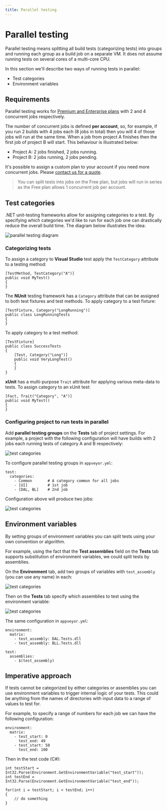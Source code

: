 ```yaml
---
title: Parallel testing
---
```


# Parallel testing

Parallel testing means splitting all build tests (categorizing tests) into groups and running each group as a build job on a separate VM. It does not assume running tests on several cores of a multi-core CPU.

In this section we'll describe two ways of running tests in parallel:

* Test categories
* Environment variables

## Requirements

Parallel testing works for [Premium and Enterprise plans](http://www.appveyor.com/pricing) with 2 and 4 concurrent jobs respectively.

The number of concurrent jobs is defined **per account**, so, for example, if you run 2 builds with 4 jobs each (8 jobs in total) then you will 4 of those jobs will run at the same time. When a job from project A finishes then the first job of project B will start. This behaviour is illustrated below:

* Project A: 2 jobs finished, 2 jobs running.
* Project B: 2 jobs running, 2 jobs pending.

It's possible to assign a custom plan to your account if you need more concurrent jobs. Please [contact us for a quote](mailto:team@appveyor.com).

> You can split tests into jobs on the Free plan, but jobs will run in series as the Free plan allows 1 concurrent job per account.

## Test categories

.NET unit-testing frameworks allow for assigning categories to a test. By specifying which categories we'd like to run for each job one can drastically reduce the overall build time. The diagram below illustrates the idea:

![parallel testing diagram](/content/docs/images/parallel-testing-diagram.png)

### Categorizing tests 
To assign a category to **Visual Studio** test apply the `TestCategory` attribute to a testing method:

	[TestMethod, TestCategory("A")]
	public void MyTest()
	{
	}

The **NUnit** testing framework has a `Category` attribute that can be assigned to both test fixtures and test methods. To apply category to a test fixture:

	[TestFixture, Category("LongRunning")]
	public class LongRunningTests
	{
	}

To apply category to a test method:

	[TestFixture]
	public class SuccessTests
	{
		[Test, Category("Long")]
		public void VeryLongTest()
	    {
	    }
	}

**xUnit** has a multi-purpose `Trait` attribute for applying various meta-data to tests. To assign category to an xUnit test:

	[Fact, Trait("Category", "A")]
	public void MyTest()
	{
	}

### Configuring project to run tests in parallel

Add **parallel testing groups** on the **Tests** tab of project settings. For example, a project with the following configuration will have builds with 2 jobs each running tests of category A and B respectively:

![test categories](/content/docs/images/test-categories.png)

To configure parallel testing groups in `appveyor.yml`:

	test:
	  categories:
	    - Common       # A category common for all jobs
	    - [UI]         # 1st job
	    - [DAL, BL]    # 2nd job

Configuration above will produce two jobs:

![test categories](/content/docs/images/parallel-testing-jobs.png)


## Environment variables

By setting groups of environment variables you can split tests using your own convention or algorithm. 

For example, using the fact that the **Test assemblies** field on the **Tests** tab supports substitution of environment variables, we could split tests by assemblies.

On the **Environment** tab, add two groups of variables with `test_assembly` (you can use any name) in each:

![test categories](/content/docs/images/environment-variables-groups.png)

Then on the **Tests** tab specify which assemblies to test using the environment variable:

![test categories](/content/docs/images/test-assemblies.png)

The same configuration in `appveyor.yml`:

	environment:
	  matrix:
	    - test_assembly: DAL.Tests.dll
	    - test_assembly: BLL.Tests.dll
	
	test:
	  assemblies:
	    - $(test_assembly)

## Imperative approach

If tests cannot be categorized by either categories or assemblies you can use environment variables to trigger internal logic of your tests. This could be anything from the names of directories with input data to a range of values to test for.

For example, to specify a range of numbers for each job we can have the following configuration:

	environment:
	  matrix:
	    - test_start: 0
	      test_end: 49
	    - test_start: 50
	      test_end: 100

Then in the test code (C#):

	int testStart = Int32.Parse(Environment.GetEnvironmentVariable("test_start"));
	int testEnd = Int32.Parse(Environment.GetEnvironmentVariable("test_end"));

	for(int i = testStart; i < testEnd; i++)
	{
	    // do something
	}